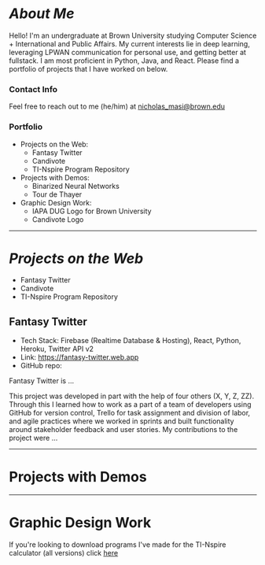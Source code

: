 # _About Me_

Hello! I'm an undergraduate at Brown University studying Computer Science + International and Public Affairs. My current interests lie in deep learning, leveraging LPWAN communication for personal use, and getting better at fullstack. I am most proficient in Python, Java, and React. Please find a portfolio of projects that I have worked on below.

### Contact Info
Feel free to reach out to me (he/him) at nicholas_masi@brown.edu

### Portfolio
* Projects on the Web:
  * Fantasy Twitter
  * Candivote
  * TI-Nspire Program Repository
* Projects with Demos:
  * Binarized Neural Networks
  * Tour de Thayer
* Graphic Design Work:
  * IAPA DUG Logo for Brown University
  * Candivote Logo
----
# _Projects on the Web_
* Fantasy Twitter
* Candivote
* TI-Nspire Program Repository

## Fantasy Twitter
* Tech Stack: Firebase (Realtime Database & Hosting), React, Python, Heroku, Twitter API v2
* Link: https://fantasy-twitter.web.app
* GitHub repo: 

Fantasy Twitter is ...

This project was developed in part with the help of four others (X, Y, Z, ZZ). Through this I learned how to work as a part of a team of developers using GitHub for version control, Trello for task assignment and division of labor, and agile practices where we worked in sprints and built functionality around stakeholder feedback and user stories. My contributions to the project were ...

----
# Projects with Demos

----
# Graphic Design Work

If you're looking to download programs I've made for the TI-Nspire calculator (all versions) click [here](https://n-masi.github.io)

